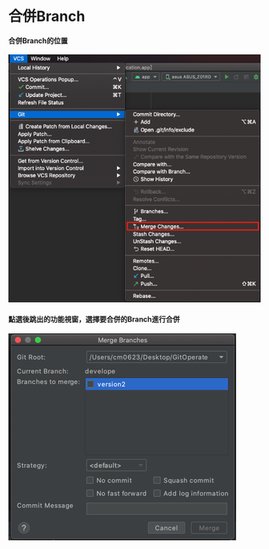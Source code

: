 # 合併Branch

#### 合併Branch的位置

![](../../.gitbook/assets/jie-tu-20201111-shang-wu-9.26.35.png)

#### 點選後跳出的功能視窗，選擇要合併的Branch進行合併

![](../../.gitbook/assets/jie-tu-20201111-shang-wu-9.26.53.png)



